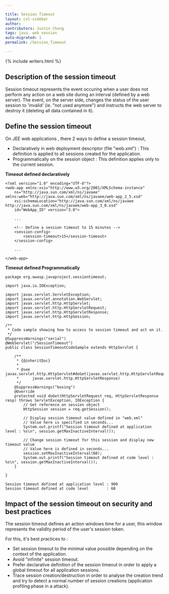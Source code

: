 ```yaml
---

title: Session Timeout
layout: col-sidebar
author:
contributors: Justin Chong
tags: java, web session
auto-migrated: 1
permalink: /Session_Timeout

---
```


{% include writers.html %}

## Description of the session timeout

Session timeout represents the event occuring when a user does not perform
any action on a web site during an interval (defined by a web server). The
event, on the server side, changes the status of the user session to
'invalid' (ie. "not used anymore") and instructs the web server to
destroy it (deleting all data contained in it).

## Define the session timeout

On JEE web applications , there 2 ways to define a session timeout,

  - Declaratively in web deployment descriptor (file "web.xml") : This
    definition is applied to all sessions created for the application.
  - Programmatically on the session object : This definition applies only to the
    current session.

**Timeout defined declaratively**

    <?xml version="1.0" encoding="UTF-8"?>
    <web-app xmlns:xsi="http://www.w3.org/2001/XMLSchema-instance"
        ns="http://java.sun.com/xml/ns/javaee" xmlns:web="http://java.sun.com/xml/ns/javaee/web-app_2_5.xsd"
        xsi:schemaLocation="http://java.sun.com/xml/ns/javaee http://java.sun.com/xml/ns/javaee/web-app_3_0.xsd"
        id="WebApp_ID" version="3.0">

        ...

        <!-- Define a session timeout to 15 minutes -->
        <session-config>
            <session-timeout>15</session-timeout>
        </session-config>

        ...

    </web-app>

**Timeout defined Programmatically**

    package org.owasp.javaproject.sessiontimeout;

    import java.io.IOException;

    import javax.servlet.ServletException;
    import javax.servlet.annotation.WebServlet;
    import javax.servlet.http.HttpServlet;
    import javax.servlet.http.HttpServletRequest;
    import javax.servlet.http.HttpServletResponse;
    import javax.servlet.http.HttpSession;

    /**
     * Code sample showing how to access to session timeout and act on it.
     */
    @SuppressWarnings("serial")
    @WebServlet("/SessionTimeout")
    public class SessionTimeoutCodeSample extends HttpServlet {

        /**
         * {@inheritDoc}
         *
         * @see javax.servlet.http.HttpServlet#doGet(javax.servlet.http.HttpServletRequest,
         *      javax.servlet.http.HttpServletResponse)
         */
        @SuppressWarnings("boxing")
        @Override
        protected void doGet(HttpServletRequest req, HttpServletResponse resp) throws ServletException, IOException {
            // Get reference on session object
            HttpSession session = req.getSession();

            // Display session timeout value defined in "web.xml"
            // Value here is specified in seconds...
            System.out.printf("Session timeout defined at application level : %s\n", session.getMaxInactiveInterval());

            // Change session timeout for this session and display new timeout value
            // Value here is defined in seconds...
            session.setMaxInactiveInterval(60);
            System.out.printf("Session timeout defined at code level : %s\n", session.getMaxInactiveInterval());
        }

    }

    Session timeout defined at application level : 900
    Session timeout defined at code level        : 60

## Impact of the session timeout on security and best practices

The session timeout defines an action windows time for a user, this window represents the validity period of the user's session token.

For this, it's best practices to :

  - Set session timeout to the minimal value possible depending on the
    context of the application.
  - Avoid "infinite" session timeout.
  - Prefer declarative definition of the session timeout in order to
    apply a global timeout for all application sessions.
  - Trace session creation/destruction in order to analyse the creation trend
    and try to detect a normal number of session creations (application
    profiling phase in a attack).
